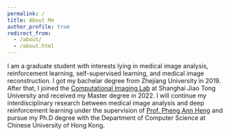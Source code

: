 ```yaml
---
permalink: /
title: About Me
author_profile: true
redirect_from: 
  - /about/
  - /about.html
---
```



I am a graduate student with interests lying in medical image analysis, reinforcement learning, self-supervised learning, and medical image reconstruction. I got my bachelar degree from Zhejiang University in 2019. After that, I joined the [Computational Imaging Lab](https://www.ji.sjtu.edu.cn/research/laboratories/laboratory-detail/523/) at Shanghai Jiao Tong University and received my Master degree in 2022. I will continue my interdisciplinary research between medical image analysis and deep reinforcement learning under the supervision of [Prof. Pheng Ann Heng](http://www.cse.cuhk.edu.hk/~pheng/)  and pursue my Ph.D degree with the Department of Computer Science at Chinese University of Hong Kong.

